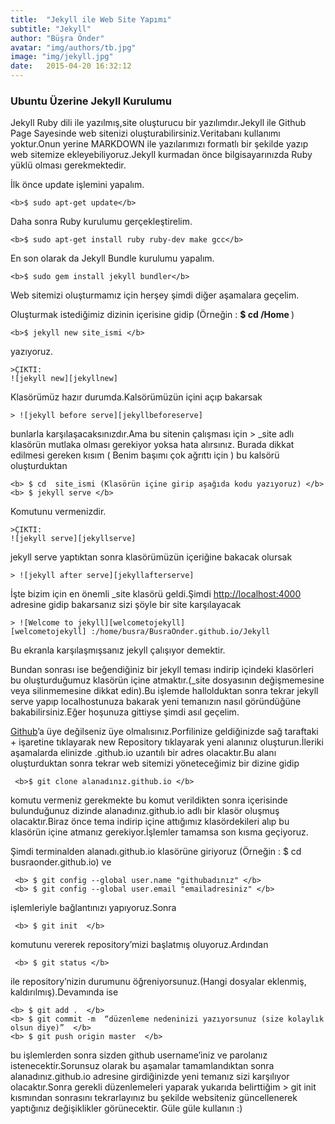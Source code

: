 ```yaml
---
title:  "Jekyll ile Web Site Yapımı"
subtitle: "Jekyll"
author: "Büşra Önder"
avatar: "img/authors/tb.jpg"
image: "img/jekyll.jpg"
date:   2015-04-20 16:32:12
---
```


### Ubuntu Üzerine Jekyll Kurulumu

Jekyll Ruby dili ile yazılmış,site oluşturucu bir yazılımdır.Jekyll ile Github Page Sayesinde web sitenizi oluşturabilirsiniz.Veritabanı kullanımı yoktur.Onun yerine MARKDOWN ile yazılarımızı formatlı bir şekilde yazıp web sitemize ekleyebiliyoruz.Jekyll kurmadan önce bilgisayarınızda Ruby yüklü olması gerekmektedir.

İlk önce update işlemini yapalım.

 	<b>$ sudo apt-get update</b>

Daha sonra Ruby kurulumu gerçekleştirelim.

	<b>$ sudo apt-get install ruby ruby-dev make gcc</b>

En son olarak da Jekyll Bundle kurulumu yapalım.

	<b>$ sudo gem install jekyll bundler</b>

Web sitemizi oluşturmamız için herşey şimdi diğer aşamalara geçelim.

Oluşturmak istediğimiz dizinin içerisine gidip (Örneğin : <b> $ cd /Home </b> )

	<b>$ jekyll new site_ismi </b> 

yazıyoruz.

	>ÇIKTI:
	![jekyll new][jekyllnew]

Klasörümüz hazır durumda.Kalsörümüzün içini açıp bakarsak 

	> ![jekyll before serve][jekyllbeforeserve]

bunlarla karşılaşacaksınızdır.Ama bu sitenin çalışması için > _site  adlı klasörün mutlaka olması gerekiyor yoksa hata alırsınız.
Burada dikkat edilmesi gereken kısım ( Benim başımı çok ağrıttı için )
bu kalsörü oluşturduktan 

	<b> $ cd  site_ismi (Klasörün içine girip aşağıda kodu yazıyoruz) </b>
	<b> $ jekyll serve </b>

Komutunu vermenizdir.

	>ÇIKTI:
	![jekyll serve][jekyllserve]

jekyll serve yaptıktan sonra klasörümüzün içeriğine bakacak olursak

	> ![jekyll after serve][jekyllafterserve]

İşte bizim için en önemli _site klasörü geldi.Şimdi [http://localhost:4000](http://localhost:4000) adresine gidip bakarsanız sizi şöyle bir site karşılayacak

	> ![Welcome to jekyll][welcometojekyll]
	[welcometojekyll] :/home/busra/BusraOnder.github.io/Jekyll

Bu ekranla karşılaşmışsanız jekyll çalışıyor demektir.

Bundan sonrası ise  beğendiğiniz bir jekyll teması indirip içindeki klasörleri bu oluşturduğumuz klasörün içine atmaktır.(_site dosyasının değişmemesine veya silinmemesine dikkat edin).Bu işlemde hallolduktan sonra tekrar  jekyll serve yapıp localhostunuza bakarak yeni temanızın nasıl göründüğüne bakabilirsiniz.Eğer hoşunuza gittiyse şimdi asıl geçelim.

[Github](https://github.com/)’a üye değilseniz üye olmalısınız.Porfilinize geldiğinizde sağ taraftaki + işaretine tıklayarak 
new Repository tıklayarak yeni alanınız oluşturun.İleriki aşamalarda elinizde .github.io uzantılı bir adres olacaktır.Bu alanı oluşturduktan sonra tekrar web sitemizi yöneteceğimiz bir dizine gidip 

  	 <b>$ git clone alanadınız.github.io </b>

komutu vermeniz gerekmekte bu komut verildikten sonra içerisinde bulunduğunuz dizinde alanadınız.github.io adlı bir klasör oluşmuş olacaktır.Biraz önce tema indirip içine attığımız klasördekileri alıp bu klasörün içine atmanız gerekiyor.İşlemler tamamsa son kısma geçiyoruz.


Şimdi terminalden alanadı.github.io klasörüne giriyoruz (Örneğin : $ cd busraonder.github.io)
ve 

	 <b> $ git config --global user.name "githubadınız" </b>
	 <b> $ git config --global user.email "emailadresiniz" </b>

işlemleriyle bağlantınızı yapıyoruz.Sonra

	 <b> $ git init  </b>

komutunu vererek repository’mizi başlatmış oluyoruz.Ardından

	 <b> $ git status </b>
 
ile repository’nizin durumunu öğreniyorsunuz.(Hangi dosyalar eklenmiş, kaldırılmış).Devamında ise

	<b> $ git add .  </b>
	<b> $ git commit -m  “düzenleme nedeninizi yazıyorsunuz (size kolaylık olsun diye)”  </b>
	<b> $ git push origin master  </b> 

bu işlemlerden sonra sizden github username’iniz ve parolanız istenecektir.Sorunsuz olarak bu aşamalar tamamlandıktan sonra alanadınız.github.io adresine girdiğinizde yeni temanız sizi karşılıyor olacaktır.Sonra gerekli düzenlemeleri yaparak yukarıda belirttiğim > git init 
kısmından sonrasını tekrarlayınız bu şekilde websiteniz güncellenerek yaptığınız değişiklikler görünecektir. Güle güle kullanın :)





